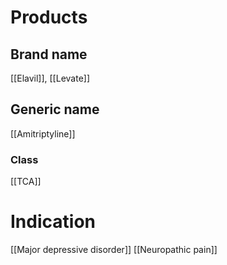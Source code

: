 # Products

## Brand name
[[Elavil]], [[Levate]]

## Generic name
[[Amitriptyline]]

### Class
[[TCA]]

# Indication
[[Major depressive disorder]]
[[Neuropathic pain]]